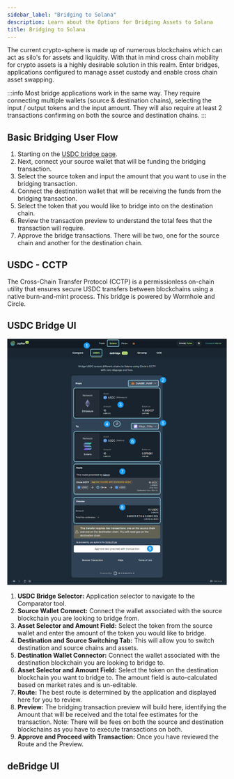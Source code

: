```yaml
---
sidebar_label: "Bridging to Solana"
description: Learn about the Options for Bridging Assets to Solana
title: Bridging to Solana
---
```


<head>
    <title>Bridging to Solana</title>
    <meta name="twitter:card" content="summary" />
</head>

The current crypto-sphere is made up of numerous blockchains which can act as silo's for assets and liquidity. With that in mind cross chain mobility for crypto assets is a highly desirable solution in this realm. Enter bridges, applications configured to manage asset custody and enable cross chain asset swapping. 

:::info 
Most bridge applications work in the same way. They require connecting multiple wallets (source & destination chains), selecting the input / output tokens and the input amount. They will also require at least 2 transactions confirming on both the source and destination chains.
:::

## Basic Bridging User Flow

1. Starting on the [USDC bridge page](https://jup.ag/bridge/cctp). 
2. Next, connect your source wallet that will be funding the bridging transaction.
3. Select the source token and input the amount that you want to use in the bridging transaction.
4. Connect the destination wallet that will be receiving the funds from the bridging transaction.
5. Select the token that you would like to bridge into on the destination chain.
6. Review the transaction preview to understand the total fees that the transaction will require.
7. Approve the bridge transactions. There will be two, one for the source chain and another for the destination chain.


## USDC - CCTP

The Cross-Chain Transfer Protocol (CCTP) is a permissionless on-chain utility that ensures secure USDC transfers between blockchains using a native burn-and-mint process. This bridge is powered by Wormhole and Circle.

## USDC Bridge UI

![USDC Bridge UI](../img/bridge/bridge-4.png)

1. **USDC Bridge Selector:** Application selector to navigate to the Comparator tool.
2. **Source Wallet Connect:** Connect the wallet associated with the source blockchain you are looking to bridge from.
3. **Asset Selector and Amount Field:** Select the token from the source wallet and enter the amount of the token you would like to bridge.
4. **Destination and Source Switching Tab:** This will allow you to switch destination and source chains and assets.
5. **Destination Wallet Connector:** Connect the wallet associated with the destination blockchain you are looking to bridge to.
6. **Asset Selector and Amount Field:** Select the token on the destination blockchain you want to bridge to. The amount field is auto-calculated based on market rates and is un-editable.
7. **Route:** The best route is determined by the application and displayed here for you to review.
8. **Preview:** The bridging transaction preview will build here, identifying the Amount that will be received and the total fee estimates for the transaction. Note: There will be fees on both the source and destination blockchains as you have to execute transactions on both.
9. **Approve and Proceed with Transaction:** Once you have reviewed the Route and the Preview. 

## deBridge UI



